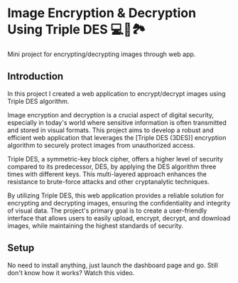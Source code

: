 #  Image Encryption  & Decryption Using Triple DES 💻🔐🏞

Mini project for encrypting/decrypting images through web app.

## Introduction
In this project I created a web application to encrypt/decrypt images using Triple DES algorithm.


Image encryption and decryption is a crucial aspect of digital security, especially in today's world where sensitive information is often transmitted and stored in visual formats. This project aims to develop a robust and efficient web application that leverages the [Triple DES (3DES)] encryption algorithm to securely protect images from unauthorized access.

Triple DES, a symmetric-key block cipher, offers a higher level of security compared to its predecessor, DES, by applying the DES algorithm three times with different keys. This multi-layered approach enhances the resistance to brute-force attacks and other cryptanalytic techniques.

By utilizing Triple DES, this web application provides a reliable solution for encrypting and decrypting images, ensuring the confidentiality and integrity of visual data. The project's primary goal is to create a user-friendly interface that allows users to easily upload, encrypt, decrypt, and download images, while maintaining the highest standards of security.


## Setup
No need to install anything, just launch the dashboard page and go.
Still don't know how it works? Watch this video.


